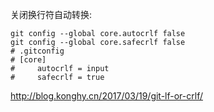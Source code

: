 关闭换行符自动转换:
```shell
git config --global core.autocrlf false
git config --global core.safecrlf false
# .gitconfig
# [core]
#     autocrlf = input
#     safecrlf = true
```
http://blog.konghy.cn/2017/03/19/git-lf-or-crlf/



